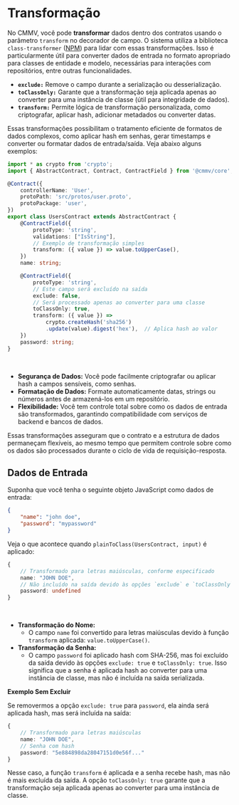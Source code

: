 # Transformação

No CMMV, você pode **transformar** dados dentro dos contratos usando o parâmetro `transform` no decorador de campo. O sistema utiliza a biblioteca `class-transformer` ([NPM](https://www.npmjs.com/package/class-transformer)) para lidar com essas transformações. Isso é particularmente útil para converter dados de entrada no formato apropriado para classes de entidade e modelo, necessárias para interações com repositórios, entre outras funcionalidades.

* **`exclude:`** Remove o campo durante a serialização ou desserialização.
* **`toClassOnly:`** Garante que a transformação seja aplicada apenas ao converter para uma instância de classe (útil para integridade de dados).
* **`transform:`** Permite lógica de transformação personalizada, como criptografar, aplicar hash, adicionar metadados ou converter datas.

Essas transformações possibilitam o tratamento eficiente de formatos de dados complexos, como aplicar hash em senhas, gerar timestamps e converter ou formatar dados de entrada/saída. Veja abaixo alguns exemplos:

```typescript
import * as crypto from 'crypto';
import { AbstractContract, Contract, ContractField } from '@cmmv/core';

@Contract({
    controllerName: 'User',
    protoPath: 'src/protos/user.proto',
    protoPackage: 'user',
})
export class UsersContract extends AbstractContract {
    @ContractField({
        protoType: 'string',
        validations: ["IsString"],
        // Exemplo de transformação simples
        transform: ({ value }) => value.toUpperCase(),  
    })
    name: string;

    @ContractField({
        protoType: 'string',
        // Este campo será excluído na saída
        exclude: false,  
        // Será processado apenas ao converter para uma classe
        toClassOnly: true,  
        transform: ({ value }) => 
            crypto.createHash('sha256')
            .update(value).digest('hex'),  // Aplica hash ao valor
    })
    password: string;
}
```

<br/>

* **Segurança de Dados:** Você pode facilmente criptografar ou aplicar hash a campos sensíveis, como senhas.
* **Formatação de Dados:** Formate automaticamente datas, strings ou números antes de armazená-los em um repositório.
* **Flexibilidade:** Você tem controle total sobre como os dados de entrada são transformados, garantindo compatibilidade com serviços de backend e bancos de dados.

Essas transformações asseguram que o contrato e a estrutura de dados permaneçam flexíveis, ao mesmo tempo que permitem controle sobre como os dados são processados durante o ciclo de vida de requisição-resposta.

## Dados de Entrada

Suponha que você tenha o seguinte objeto JavaScript como dados de entrada:

```json
{
    "name": "john doe",
    "password": "mypassword"
}
```

Veja o que acontece quando `plainToClass(UsersContract, input)` é aplicado:

```typescript
{
    // Transformado para letras maiúsculas, conforme especificado
    name: "JOHN DOE",
    // Não incluído na saída devido às opções `exclude` e `toClassOnly`   
    password: undefined 
}
```

<br/>

* **Transformação do Nome:**
  * O campo `name` foi convertido para letras maiúsculas devido à função `transform` aplicada: `value.toUpperCase()`.
* **Transformação da Senha:**
  * O campo `password` foi aplicado hash com SHA-256, mas foi excluído da saída devido às opções `exclude: true` e `toClassOnly: true`. Isso significa que a senha é aplicada hash ao converter para uma instância de classe, mas não é incluída na saída serializada.

**Exemplo Sem Excluir**

Se removermos a opção `exclude: true` para `password`, ela ainda será aplicada hash, mas será incluída na saída:

```typescript
{
    // Transformado para letras maiúsculas
    name: "JOHN DOE",   
    // Senha com hash
    password: "5e884898da28047151d0e56f..."  
}
```

Nesse caso, a função `transform` é aplicada e a senha recebe hash, mas não é mais excluída da saída. A opção `toClassOnly: true` garante que a transformação seja aplicada apenas ao converter para uma instância de classe.
